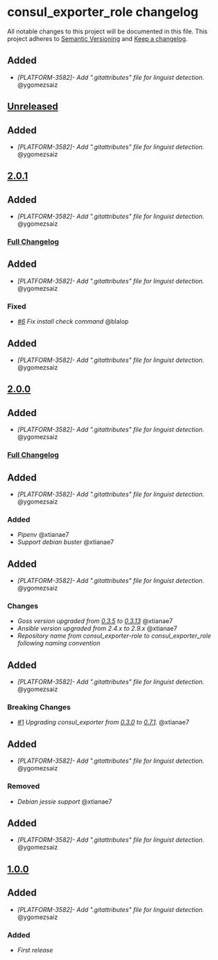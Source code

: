 # consul_exporter_role changelog

All notable changes to this project will be documented in this file.
This project adheres to [Semantic Versioning](http://semver.org/) and [Keep a changelog](https://github.com/olivierlacan/keep-a-changelog).



## Added
- *[PLATFORM-3582]- Add ".gitattributes" file for linguist detection.* @ygomezsaiz

## [Unreleased](https://github.com/idealista/prometheus_consul_exporter_role/tree/develop)


## Added
- *[PLATFORM-3582]- Add ".gitattributes" file for linguist detection.* @ygomezsaiz

## [2.0.1](https://github.com/idealista/prometheus_consul_exporter_role/tree/2.0.1)

## Added
- *[PLATFORM-3582]- Add ".gitattributes" file for linguist detection.* @ygomezsaiz

### [Full Changelog](https://github.com/idealista/prometheus_consul_exporter_role/compare/2.0.0...2.0.1)

## Added
- *[PLATFORM-3582]- Add ".gitattributes" file for linguist detection.* @ygomezsaiz

### Fixed
- *[#6](https://github.com/idealista/prometheus_consul_exporter_role/issues/6) Fix install check command* @blalop


## Added
- *[PLATFORM-3582]- Add ".gitattributes" file for linguist detection.* @ygomezsaiz

## [2.0.0](https://github.com/idealista/prometheus_consul_exporter_role/tree/2.0.0)

## Added
- *[PLATFORM-3582]- Add ".gitattributes" file for linguist detection.* @ygomezsaiz

### [Full Changelog](https://github.com/idealista/prometheus_consul_exporter_role/compare/1.0.0...2.0.0)

## Added
- *[PLATFORM-3582]- Add ".gitattributes" file for linguist detection.* @ygomezsaiz

### Added
- *Pipenv* @xtianae7
- *Support debian buster* @xtianae7


## Added
- *[PLATFORM-3582]- Add ".gitattributes" file for linguist detection.* @ygomezsaiz

### Changes
- *Goss version upgraded from [0.3.5](https://github.com/aelsabbahy/goss/releases/tag/v0.3.5) to [0.3.13](https://github.com/aelsabbahy/goss/releases/tag/v0.3.13)* @xtianae7
- *Ansible version upgraded from 2.4.x to 2.9.x* @xtianae7
- *Repository name from consul_exporter-role to consul_exporter_role following naming convention*


## Added
- *[PLATFORM-3582]- Add ".gitattributes" file for linguist detection.* @ygomezsaiz

### Breaking Changes
- [#1](https://github.com/idealista/prometheus_consul_exporter_role/issues/1) *Upgrading consul_exporter from [0.3.0](https://github.com/prometheus/consul_exporter/releases/tag/v0.3.0) to [0.7.1](https://github.com/prometheus/consul_exporter/releases/tag/v0.7.1).* @xtianae7


## Added
- *[PLATFORM-3582]- Add ".gitattributes" file for linguist detection.* @ygomezsaiz

### Removed
- *Debian jessie support* @xtianae7



## Added
- *[PLATFORM-3582]- Add ".gitattributes" file for linguist detection.* @ygomezsaiz

## [1.0.0](https://github.com/idealista/prometheus_consul_exporter_role/tree/1.0.0)

## Added
- *[PLATFORM-3582]- Add ".gitattributes" file for linguist detection.* @ygomezsaiz

### Added
- *First release*
